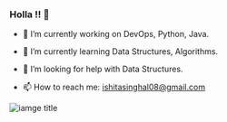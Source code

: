 ### Holla !! 👋

- 🔭 I’m currently working on DevOps, Python, Java.
- 🌱 I’m currently learning Data Structures, Algorithms. 
- 🤔 I’m looking for help with Data Structures.

- 📫 How to reach me: ishitasinghal08@gmail.com


![iamge title](https://enruoi0zkxf33an.m.pipedream.net)
